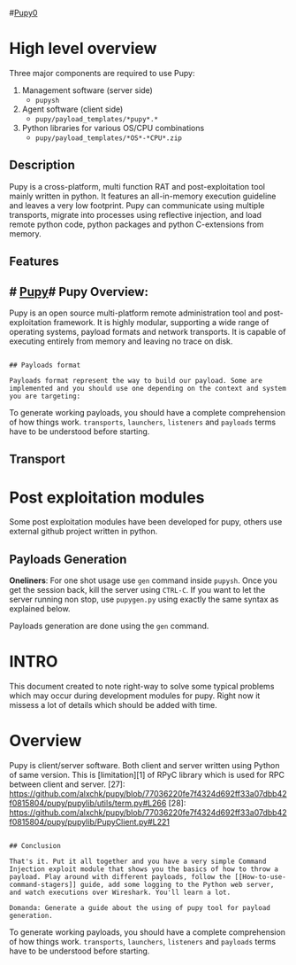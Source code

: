 #[Pupy0](https://github.com/vecnathewhisperd/pupy0/wiki)
# High level overview

Three major components are required to use Pupy:
1. Management software (server side)
     - `pupysh`
2. Agent software (client side)
     - `pupy/payload_templates/*pupy*.*`
3. Python libraries for various OS/CPU combinations
     - `pupy/payload_templates/*OS*-*CPU*.zip`
## Description

Pupy is a cross-platform, multi function RAT and post-exploitation tool mainly written in python. It features an all-in-memory execution guideline and leaves a very low footprint. Pupy can communicate using multiple transports, migrate into processes using reflective injection, and load remote python code, python packages and python C-extensions from memory.

## Features
## # [Pupy](https://github.com/suballa/pupy/wiki)# Pupy Overview:
Pupy is an open source multi-platform remote administration tool and post-exploitation framework. It is highly modular, supporting a wide range of operating systems, payload formats and network transports. It is capable of executing entirely from memory and leaving no trace on disk.
```

## Payloads format

Payloads format represent the way to build our payload. Some are implemented and you should use one depending on the context and system you are targeting:
```

To generate working payloads, you should have a complete comprehension of how things work. `transports`, `launchers`, `listeners` and `payloads` terms have to be understood before starting.  

## Transport
# Post exploitation modules

Some post exploitation modules have been developed for pupy, others use external github project written in python.
## Payloads Generation

**Oneliners**: For one shot usage use `gen` command inside `pupysh`. Once you get the session back, kill the server using `CTRL-C`. If you want to let the server running non stop, use `pupygen.py` using exactly the same syntax as explained below.  

Payloads generation are done using the `gen` command.
# INTRO

This document created to note right-way to solve some typical problems 
which may occur during development modules for pupy. Right now it missess a lot of details
which should be added with time.

# Overview

Pupy is client/server software. Both client and server written using Python of same version.
This is [limitation][1] of RPyC library which is used for RPC between client and server.
[27]: https://github.com/alxchk/pupy/blob/77036220fe7f4324d692ff33a07dbb42f0815804/pupy/pupylib/utils/term.py#L266
[28]: https://github.com/alxchk/pupy/blob/77036220fe7f4324d692ff33a07dbb42f0815804/pupy/pupylib/PupyClient.py#L221
```

## Conclusion

That's it. Put it all together and you have a very simple Command Injection exploit module that shows you the basics of how to throw a payload. Play around with different payloads, follow the [[How-to-use-command-stagers]] guide, add some logging to the Python web server, and watch executions over Wireshark. You'll learn a lot.

Domanda: Generate a guide about the using of pupy tool for payload generation.
```

To generate working payloads, you should have a complete comprehension of how things work. `transports`, `launchers`, `listeners` and `payloads` terms have to be understood before starting.
```